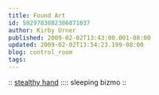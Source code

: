 ```yaml
---
title: Found Art
id: 5829783882386871037
author: Kirby Urner
published: 2009-02-02T13:43:00.001-08:00
updated: 2009-02-02T13:54:23.199-08:00
blog: control_room
tags: 
---
```


[](https://blogger.googleusercontent.com/img/b/R29vZ2xl/AVvXsEjwsIKWzppjQD0g0Seh44yypSj2BeU39jke-g9Xvwydlywlj-AkIqDfTUBoZ7xFs9zt1L5jb7kWUEVM_myPSiNtmwtLGx2AjAYz4q9sSz1zIsLDp655lISVWW406u88EV0XjzLs/s1600-h/Screenshot-gigapan:+President+Barack+Obama%27s+Inaugural+Address+by+David+Bergman+-+Mozilla+Firefox.png):: [stealthy hand](http://gigapan.org/viewGigapan.php?id=15374&window_height=592&window_width=1264) ::[](https://blogger.googleusercontent.com/img/b/R29vZ2xl/AVvXsEhC_vToqFz0d-AsMJaN0EmDSgmPVxaB0kYcfMVWKsRPxwyTBX6lDkVuhQknGGArXhdU1YRmpmmL1U1mDww7VTe4HdmF89i-DvTba8GSWBOhsIvxO4lkriQ8joKofE1FhEHL4Xc-/s1600-h/00009.jpg):: sleeping bizmo ::